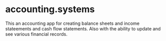 # accounting.systems
This an accounting app for creating balance sheets and income stateements and cash flow statements. Also with the ability to update and see various financial records.

